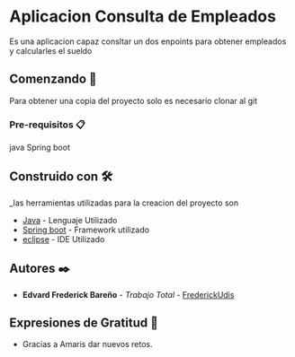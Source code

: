 # Aplicacion Consulta de Empleados

Es una aplicacion capaz consltar un dos enpoints para obtener empleados y calcularles el sueldo

## Comenzando 🚀

Para obtener una copia del proyecto solo es necesario clonar al git

### Pre-requisitos 📋

java
Spring boot

## Construido con 🛠️
_las herramientas utilizadas para la creacion del proyecto son

* [Java](https://www.java.com/es/) - Lenguaje Utilizado
* [Spring boot](https://www.docker.com/) - Framework utilizado
* [eclipse](https://www.eclipse.org/downloads/) - IDE Utilizado



## Autores ✒️



* **Edvard Frederick Bareño** - *Trabajo Total* - [FrederickUdis](https://github.com/FrederickUdis)

 



## Expresiones de Gratitud 🎁

* Gracias a Amaris dar nuevos retos.
